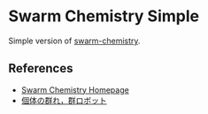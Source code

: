 # Swarm Chemistry Simple
Simple version of [swarm-chemistry](https://github.com/d0iasm/swarm-chemistry).

## References
- [Swarm Chemistry Homepage](http://bingweb.binghamton.edu/~sayama/SwarmChemistry/)
- [個体の群れ，群ロボット](http://www.cmplx.riec.tohoku.ac.jp/jp/projects/project/swarm_oscillators/)
